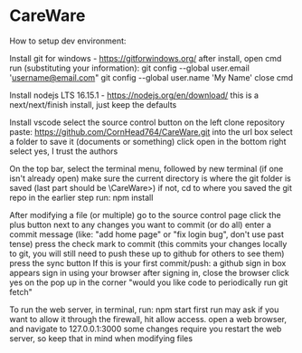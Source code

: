 # CareWare
How to setup dev environment:

Install git for windows - https://gitforwindows.org/
  after install, open cmd
	run (substituting your information):
		git config --global user.email 'username@email.com"
		git config --global user.name 'My Name'
	close cmd
  
Install nodejs LTS 16.15.1 - https://nodejs.org/en/download/
  this is a next/next/finish install, just keep the defaults

Install vscode
	select the source control button on the left
	clone repository
	paste: https://github.com/CornHead764/CareWare.git into the url box
	select a folder to save it (documents or something)
	click open in the bottom right
	select yes, I trust the authors

On the top bar, select the terminal menu, followed by new terminal (if one isn't already open)
  make sure the current directory is where the git folder is saved (last part should be \CareWare>)
    if not, cd to where you saved the git repo in the earlier step
  run: npm install

After modifying a file (or multiple)
	go to the source control page
	click the plus button next to any changes you want to commit (or do all)
	enter a commit message (like: "add home page" or "fix login bug", don't use past tense)
	press the check mark to commit (this commits your changes locally to git, you will still need to push these up to github for others to see them)
	press the sync button
	If this is your first commit/push:
		a github sign in box appears
		sign in using your browser
		after signing in, close the browser
		click yes on the pop up in the corner "would you like code to periodically run git fetch"
	
  To run the web server, in terminal, run: npm start
    first run may ask if you want to allow it through the firewall, hit allow access.
    open a web browser, and navigate to 127.0.0.1:3000
    some changes require you restart the web server, so keep that in mind when modifying files
